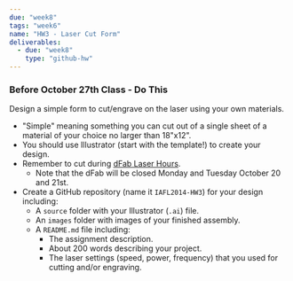 ```yaml
---
due: "week8"
tags: "week6"
name: "HW3 - Laser Cut Form"
deliverables:
  - due: "week8"
    type: "github-hw"
---
```


### Before October 27th Class - Do This

Design a simple form to cut/engrave on the laser using your own materials.

* "Simple" meaning something you can cut out of a single sheet of a material of your choice no larger than 18"x12".
* You should use Illustrator (start with the template!) to create your design.
* Remember to cut during [dFab Laser Hours]({{urls.media}}/dFab%20Shop%20Hours%202014%20Fall.pdf).
	* Note that the dFab will be closed Monday and Tuesday October 20 and 21st.
* Create a GitHub repository (name it `IAFL2014-HW3`) for your design including:
	* A `source` folder with your Illustrator (`.ai`) file.
	* An `images` folder with images of your finished assembly.
	* A `README.md` file including:
		* The assignment description.
		* About 200 words describing your project.
		* The laser settings (speed, power, frequency) that you used for cutting and/or engraving.
